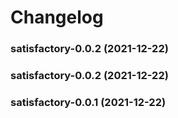 # Changelog<br>


<a name="satisfactory-0.0.2"></a>
### satisfactory-0.0.2 (2021-12-22)



<a name="satisfactory-0.0.2"></a>
### satisfactory-0.0.2 (2021-12-22)



<a name="satisfactory-0.0.1"></a>
### satisfactory-0.0.1 (2021-12-22)

